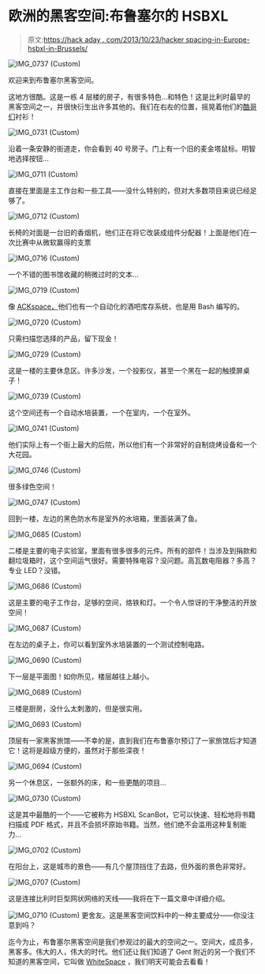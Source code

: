 # 欧洲的黑客空间:布鲁塞尔的 HSBXL

> 原文:[https://hack aday . com/2013/10/23/hacker spacing-in-Europe-hsbxl-in-Brussels/](https://hackaday.com/2013/10/23/hackerspacing-in-europe-hsbxl-in-brussels/)

![IMG_0737 (Custom)](../Images/f4b9179959344a8336fd10b7032932e7.png)

欢迎来到布鲁塞尔黑客空间。

这地方很酷。这是一栋 4 层楼的房子，有很多特色…和特色！这是比利时最早的黑客空间之一，并很快衍生出许多其他的。我们在右~~左~~的位置，摇晃着他们的[酷哥们](https://hackerspace.be/NorbertWiener)衬衫！

![IMG_0731 (Custom)](../Images/eaac2f211dfc52c00f74dc7abe0d8872.png)

沿着一条安静的街道走，你会看到 40 号房子。门上有一个旧的麦金塔鼠标。明智地选择按钮…

![IMG_0711 (Custom)](../Images/6884bdeef531da1788cee570d5b09119.png)

直接在里面是主工作台和一些工具——没什么特别的，但对大多数项目来说已经足够了。

![IMG_0712 (Custom)](../Images/955c3de8f13602837247a1d2d4bed304.png)

长椅的对面是一台旧的香烟机，他们正在将它改装成组件分配器！上面是他们在一次比赛中从微软赢得的支票

![IMG_0716 (Custom)](../Images/3e5d6dedcb3f5646b0f4e8dfd3961899.png)

一个不错的图书馆收藏的稍微过时的文本…

![IMG_0719 (Custom)](../Images/06b24c355425769784bd396fa8684be2.png)

像 [ACKspace，](http://wp.me/pk3lN-rsT)他们也有一个自动化的酒吧库存系统，也是用 Bash 编写的。

![IMG_0720 (Custom)](../Images/c1d5c335739259611e0ca2a5d1d0073f.png)

只需扫描您选择的产品，留下现金！

![IMG_0729 (Custom)](../Images/a5028aceeaf6af5fb5efc1969c37cf63.png)

这是一楼的主要休息区。许多沙发，一个投影仪，甚至一个黑在一起的触摸屏桌子！

![IMG_0739 (Custom)](../Images/811b7db0e36587379185360d3858f559.png)

这个空间还有一个自动水培装置，一个在室内，一个在室外。

![IMG_0741 (Custom)](../Images/1c7fb44633422306f2a672cc36c8f78c.png)

他们实际上有一个街上最大的后院，所以他们有一个非常好的自制烧烤设备和一个大花园。

![IMG_0746 (Custom)](../Images/7c23c603c301944293030253c488368d.png)

很多绿色空间！

![IMG_0747 (Custom)](../Images/9d17ba4f8fc5e05c1a8617c2dc0f4a9f.png)

回到一楼，左边的黑色防水布是室外的水培箱，里面装满了鱼。

![IMG_0685 (Custom)](../Images/b0cdffdf8ee3bbeb29ee9d78955f1db5.png)

二楼是主要的电子实验室，里面有很多很多的元件。所有的部件！当涉及到捐款和翻垃圾箱时，这个空间运气很好。需要特殊电容？没问题。高瓦数电阻器？多高？专业 LED？没错。

![IMG_0686 (Custom)](../Images/fa3ac43cd3b4c6a363908e0846b4300e.png)

这是主要的电子工作台，足够的空间，烙铁和灯。一个令人惊讶的干净整洁的开放空间！

![IMG_0687 (Custom)](../Images/0f8f1fe641d9157aa9e82ba2d1f567e5.png)

在左边的桌子上，你可以看到室外水培装置的一个测试控制电路。

![IMG_0690 (Custom)](../Images/a7ca2bd3ef4a97f949aa6aee7bcf19bc.png)

下一层是平面图！如你所见，楼层越往上越小。

![IMG_0689 (Custom)](../Images/8c4516c5ada26a06d6b4e914feccb8e3.png)

三楼是厨房，没什么太刺激的，但是很实用。

![IMG_0693 (Custom)](../Images/6b9a6082ad95f13a4b2a3cc480beb870.png)

顶层有一家黑客旅馆——不幸的是，直到我们在布鲁塞尔预订了一家旅馆后才知道它！这将是超级方便的，虽然对于那些深夜！

![IMG_0694 (Custom)](../Images/6c16cfbb9f39cd9e8ce5bfbaa9b0f369.png)

另一个休息区，一张额外的床，和一些更酷的项目…

![IMG_0730 (Custom)](../Images/a4b83d17c05e74901cb9b5b88ebe6876.png)

这是其中最酷的一个——它被称为 HSBXL ScanBot，它可以快速、轻松地将书籍扫描成 PDF 格式，并且不会损坏原始书籍。当然，他们绝不会滥用这种复制能力…

![IMG_0702 (Custom)](../Images/b68e03f68aabe88c64ca3ab167c313d7.png)

在阳台上，这是城市的景色——有几个屋顶挡住了去路，但外面的景色非常好。

![IMG_0707 (Custom)](../Images/f466ab5ab43de5112af3103958eee20c.png)

这是连接比利时巨型网状网络的天线——我将在下一篇文章中详细介绍。

![IMG_0710 (Custom)](../Images/73bb0aa26ba39a2dd46d38b034f57101.png)
更舍友。这是黑客空间饮料中的一种主要成分——你没注意到吗？

迄今为止，布鲁塞尔黑客空间是我们参观过的最大的空间之一。空间大，成员多，黑客多。伟大的人，伟大的时代。他们还让我们知道了 Gent 附近的另一个我们不知道的黑客空间，它叫做 [WhiteSpace](http://www.0x20.be/Main_Page) ，我们明天可能会去看看！